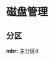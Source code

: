<div style='display: none'>
  Date: 2022-01-16 14:11:31
  LastEditors: gyg
  LastEditTime: 2022-01-16 14:13:30
  FilePath: \test\1_16@磁盘管理.mm.md
</div>

# 磁盘管理

## 分区

**mbr:** 主分区d
